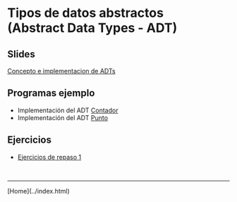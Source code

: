 # Tipos de datos abstractos<BR>(Abstract Data Types - ADT)

## Slides

[Concepto e implementacion de ADTs](../slides/01.1-ADT-sem01.pdf)

## Programas ejemplo
- Implementación del ADT [Contador](Contador.html)  
- Implementación del ADT [Punto](Punto2D.html)  

<!--
- Implementación de los ADT [Bomba y Objetivo](BombasObjetivos.html)
-->

## Ejercicios

- [Ejercicios de repaso 1](Ejercicios1.pdf)

<!--
- [Reto complementario quiz 1](reto.html)
-->

<!--
## Material complementario

- Video: [Bjarne Stroustrup - Object Oriented Programming without Inheritance](https://www.youtube.com/watch?v=xcpSLRpOMJM)
- Video: [Object-Oriented Programming is Bad](https://www.youtube.com/watch?v=QM1iUe6IofM). Nota: Son las opiniones del autor del video y no un concenso con el que estén de acuerdo la academia y la industria.
-->

<BR>
<HR>
[Home](../index.html)
<BR>

